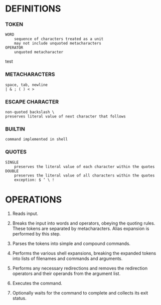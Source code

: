 # DEFINITIONS
### TOKEN
```
WORD
    sequence of characters treated as a unit
    may not include unquoted metacharacters
OPERATOR
    unquoted metacharacter
```
test
### METACHARACTERS
```
space, tab, newline
| & ; ( ) < >
```

### ESCAPE CHARACTER
```
non-quoted backslash \
preserves literal value of next character that follows
```

### BUILTIN
```
command implemented in shell
```

### QUOTES
```
SINGLE
    preserves the literal value of each character within the quotes
DOUBLE
    preserves the literal value of all characters within the quotes
    exception: $ ‘ \ !
```

# OPERATIONS

1. Reads input.

2. Breaks the input into words and operators, obeying the quoting rules.
These tokens are separated by metacharacters.
Alias expansion is performed by this step.

3. Parses the tokens into simple and compound commands.

4. Performs the various shell expansions,
breaking the expanded tokens into lists of filenames and commands and arguments.

5. Performs any necessary redirections
and removes the redirection operators and their operands from the argument list.

6. Executes the command.

7. Optionally waits for the command to complete and collects its exit status.